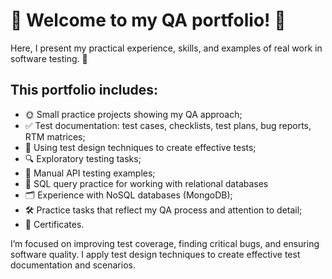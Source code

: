 # 📄 Welcome to my QA portfolio! 👋</h3>

Here, I present my practical experience, skills, and examples of real work in software testing. 🚀

## This portfolio includes:
- 🌞 Small practice projects showing my QA approach;
- ✅ Test documentation: test cases, checklists, test plans, bug reports, RTM matrices;
- 🧩 Using test design techniques to create effective tests;
- 🔍 Exploratory testing tasks;
- 🔌 Manual API testing examples;
- 🧠 SQL query practice for working with relational databases
- 🗂️ Experience with NoSQL databases (MongoDB);
- 🛠️ Practice tasks that reflect my QA process and attention to detail;
- 🎯 Certificates. 

I’m focused on improving test coverage, finding critical bugs, and ensuring software quality. I apply test design techniques to create effective test documentation and scenarios.
